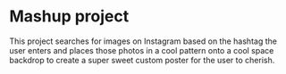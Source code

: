 # Mashup project

This project searches for images on Instagram based on the hashtag the user enters and places those photos in a cool pattern onto a cool space backdrop to create a super sweet custom poster for the user to cherish.
